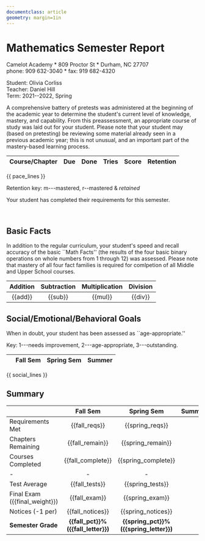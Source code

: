 ```yaml
---
documentclass: article
geometry: margin=1in
---
```


# Mathematics Semester Report
Camelot Academy &ast; 809 Proctor St &ast; Durham, NC 27707     
phone: 909 632-3040 &ast; fax: 919 682-4320

Student: Olivia Corliss     
Teacher: Daniel Hill     
Term: 2021--2022, Spring     

A comprehensive battery of pretests was administered at the beginning of
the academic year to determine the student's current level of knowledge,
mastery, and capability. From this preassessment, an appropriate course of
study was laid out for your student. Please note that your student may
(based on pretesting) be reviewing some material already seen in a previous
academic year; this is not unusual, and an important part of the
mastery-based learning process.

| Course/Chapter | Due  | Done | Tries | Score | Retention |
| :------------- | :--- | :--- | :---  |  ---: |   :---:   |
{{ pace_lines }}

Retention key: m---mastered, r--mastered &amp; _retained_

Your student has completed their requirements for this semester.

<div style="page-break-after: always; visibility: hidden;">
\pagebreak
</div>

## Basic Facts

In addition to the regular curriculum, your student's speed and recall
accuracy of the basic ``Math Facts'' (the results of the four basic binary
operations on whole numbers from 1 through 12) was assessed. Please note
that mastery of all four fact families is required for comlpetion of all
Middle and Upper School courses.

| Addition | Subtraction | Multiplication | Division |
| :---:    | :---:       | :---:          | :---:    |
| {{add}}  | {{sub}}     | {{mul}}        | {{div}}  |

## Social/Emotional/Behavioral Goals

When in doubt, your student has been assessed as ``age-appropriate.''

Key: 1---needs improvement, 2---age-appropriate, 3---outstanding.

|      | Fall Sem  | Spring Sem | Summer |
| :--- |   :---:   |    :---:   |  :---: |
{{ social_lines }}

## Summary

|                    | Fall Sem          | Spring Sem | Summer |
| :---               |        :---:      |   :---:    |  :---: |
| Requirements Met   | {{fall_reqs}}     | {{spring_reqs}}     |
| Chapters Remaining | {{fall_remain}}   | {{spring_remain}}   |
| Courses Completed  | {{fall_complete}} | {{spring_complete}} |
| -					 | -                 |          -          |
| Test Average		 | {{fall_tests}}    | {{spring_tests}}    |
| Final Exam ({{final_weight}}) | {{fall_exam}} | {{spring_exam}} |
| Notices (-1 per)   | {{fall_notices}}  | {{spring_notices}}  |
| **Semester Grade** | **{{fall_pct}}% ({{fall_letter}})** | **{{spring_pct}}% ({{spring_letter}})**  |   |